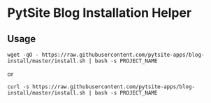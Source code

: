 # PytSite Blog Installation Helper

## Usage

```
wget -qO - https://raw.githubusercontent.com/pytsite-apps/blog-install/master/install.sh | bash -s PROJECT_NAME
```

or

```
curl -s https://raw.githubusercontent.com/pytsite-apps/blog-install/master/install.sh | bash -s PROJECT_NAME
